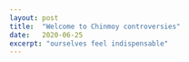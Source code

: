 ```yaml
---
layout: post
title:  "Welcome to Chinmoy controversies"
date:   2020-06-25
excerpt: "ourselves feel indispensable"
---
```

